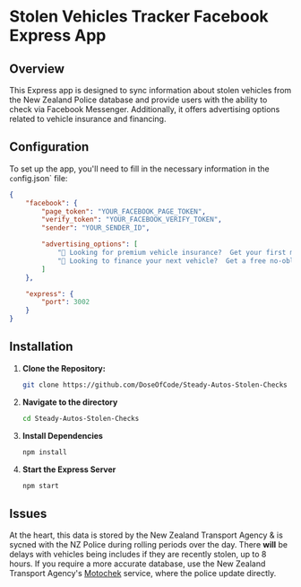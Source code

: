# Stolen Vehicles Tracker Facebook Express App

## Overview

This Express app is designed to sync information about stolen vehicles from the New Zealand Police database and provide users with the ability to check via Facebook Messenger. Additionally, it offers advertising options related to vehicle insurance and financing.

## Configuration

To set up the app, you'll need to fill in the necessary information in the `co`nfig.json` file:

```json
{
    "facebook": {
        "page_token": "YOUR_FACEBOOK_PAGE_TOKEN",
        "verify_token": "YOUR_FACEBOOK_VERIFY_TOKEN",
        "sender": "YOUR_SENDER_ID",

        "advertising_options": [
            "🚗 Looking for premium vehicle insurance?  Get your first month free (upto $100) Cove Insurance!!\n\n🔗 https://www.coveinsurance.co.nz/lp/steadyautos/",
            "💸 Looking to finance your next vehicle?  Get a free no-obligation quote at Simplify!\n\n🔗 https://simplify.co.nz/quote/?ref-id=R-021358"
        ]
    },

    "express": {
        "port": 3002
    }
}
```

## Installation

1. **Clone the Repository:**
   ```bash
   git clone https://github.com/DoseOfCode/Steady-Autos-Stolen-Checks
2. **Navigate to the directory**
    ```bash
    cd Steady-Autos-Stolen-Checks
3. **Install Dependencies**
    ```bash
    npm install
5. **Start the Express Server**
    ```bash
    npm start
    
## Issues

At the heart, this data is stored by the New Zealand Transport Agency & is sycned with the NZ Police during rolling periods over the day.  There **will** be delays with vehicles being includes if they are recently stolen, up to 8 hours.  If you require a more accurate database, use the New Zealand Transport Agency's [Motochek](https://www.nzta.govt.nz/vehicles/how-the-motor-vehicle-register-affects-you/requesting-register-information/motochek/what-is-motochek/) service, where the police update directly.